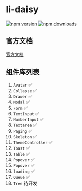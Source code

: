 # li-daisy

[![npm version](https://img.shields.io/npm/v/li-daisy.svg)](https://www.npmjs.com/package/li-daisy)
[![npm downloads](https://img.shields.io/npm/dt/li-daisy.svg)](https://www.npmjs.com/package/li-daisy)


## 官方文档

[官方文档](https://li-daisy.lirous.com/)

## 组件库列表

1. `Avatar` ✅
2. `Collapse` ✅
3. `Drawer` ✅
4. `Modal` ✅
5. `Form` ✅
6. `TextInput` ✅
7. `NumberInput` ✅
8. `Textarea` ✅
9. `Paging` ✅
10. `Skeleton` ✅
11. `ThemeController` ✅
12. `Toast` ✅
13. `Table` ✅
14. `Popover` ✅
15. `Popover` ✅
16. `loading` ✅
17. `Queue` ✅
18. `Tree` 待开发

